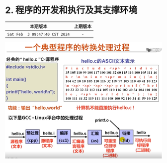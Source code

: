 # 2. 程序的开发和执行及其支撑环境

|本期版本|上期版本
|:---:|:---:
`Sat Feb  3 09:47:40 CST 2024` | - 

<img src="./01.png" />